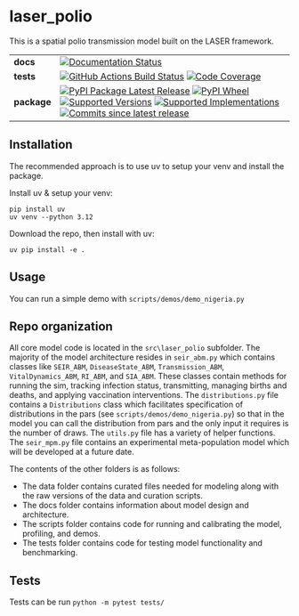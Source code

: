 # laser_polio
This is a spatial polio transmission model built on the LASER framework.

|||
|-|-|
|**docs**|[![Documentation Status](https://img.shields.io/readthedocs/laser-polio.svg)](https://docs.idmod.org/projects/laser-polio/en/latest/)|
|**tests**|[![GitHub Actions Build Status](https://github.com/InstituteforDiseaseModeling/laser-polio/actions/workflows/github-actions.yml/badge.svg)](https://github.com/InstituteforDiseaseModeling/laser-polio/actions) [![Code Coverage](https://codecov.io/gh/InstituteforDiseaseModeling/laser-polio/branch/main/graphs/badge.svg?branch=main)](https://app.codecov.io/github/InstituteforDiseaseModeling/laser-polio)|
|**package**|[![PyPI Package Latest Release](https://img.shields.io/pypi/v/laser-polio.svg)](https://pypi.org/project/laser-polio) [![PyPI Wheel](https://img.shields.io/pypi/wheel/laser-polio.svg)](https://pypi.org/project/laser-polio) [![Supported Versions](https://img.shields.io/pypi/pyversions/laser-polio.svg)](https://pypi.org/project/laser-polio) [![Supported Implementations](https://img.shields.io/pypi/implementation/laser-polio.svg)](https://pypi.org/project/laser-polio) [![Commits since latest release](https://img.shields.io/github/commits-since/InstituteforDiseaseModeling/laser-polio/v0.1.0.svg)](https://github.com/InstituteforDiseaseModeling/laser-polio/compare/v0.1.0...main)|

## Installation
The recommended approach is to use uv to setup your venv and install the package.

Install uv & setup your venv:
```
pip install uv
uv venv --python 3.12
```

Download the repo, then install with uv:
```
uv pip install -e .
```

## Usage
You can run a simple demo with `scripts/demos/demo_nigeria.py`

## Repo organization
All core model code is located in the `src\laser_polio` subfolder. The majority of the model architecture resides in `seir_abm.py` which contains classes like `SEIR_ABM`, `DiseaseState_ABM`, `Transmission_ABM`, `VitalDynamics_ABM`, `RI_ABM`, and `SIA_ABM`. These classes contain methods for running the sim, tracking infection status, transmitting, managing births and deaths, and applying vaccination interventions. The `distributions.py` file contains a `Distributions` class which facilitates specification of distributions in the pars (see `scripts/demos/demo_nigeria.py`) so that in the model you can call the distribution from pars and the only input it requires is the number of draws. The  `utils.py` file has a variety of helper functions. The `seir_mpm.py` file contains an experimental meta-population model which will be developed at a future date.

The contents of the other folders is as follows:
- The data folder contains curated files needed for modeling along with the raw versions of the data and curation scripts.
- The docs folder contains information about model design and architecture.
- The scripts folder contains code for running and calibrating the model, profiling, and demos.
- The tests folder contains code for testing model functionality and benchmarking.

## Tests
Tests can be run `python -m pytest tests/`
